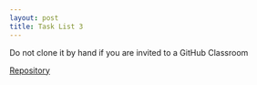 ```yaml
---
layout: post
title: Task List 3
---
```



Do not clone it by hand if you are invited to a GitHub Classroom

[Repository](https://github.com/puma-wust/base-l3-2019)
